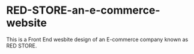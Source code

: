 # RED-STORE-an-e-commerce-website
This is a Front End wesbite design of an E-commerce company known as RED STORE. 
